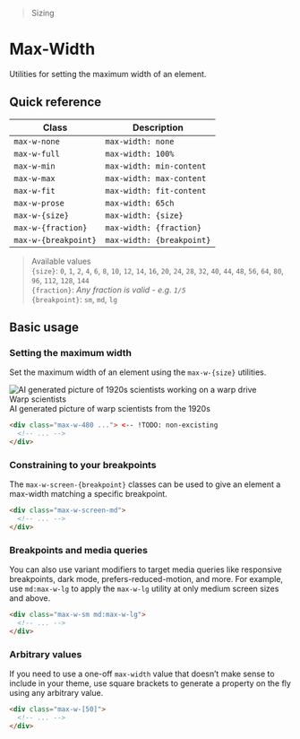 > Sizing

# Max-Width
Utilities for setting the maximum width of an element.

## Quick reference

| Class                 | Description               |
| --------------------- | ------------------------- |
| `max-w-none`          | `max-width: none`         |
| `max-w-full`          | `max-width: 100%`         |
| `max-w-min`           | `max-width: min-content`  |
| `max-w-max`           | `max-width: max-content`  |
| `max-w-fit`           | `max-width: fit-content`  |
| `max-w-prose`         | `max-width: 65ch`         |
| `max-w-{size}`        | `max-width: {size}`       |
| `max-w-{fraction}`    | `max-width: {fraction}`   |
| `max-w-{breakpoint}`  | `max-width: {breakpoint}` |

> Available values <br />
> `{size}`: `0`, `1`, `2`, `4`, `6`, `8`, `10`, `12`, `14`, `16`, `20`, `24`, `28`, `32`, `40`, `44`, `48`, `56`, `64`, `80`, `96`, `112`, `128`, `144` <br />
> `{fraction}`: _Any fraction is valid - e.g. `1/5`_<br/>
> `{breakpoint}`: `sm`, `md`, `lg`

## Basic usage
### Setting the maximum width
Set the maximum width of an element using the `max-w-{size}` utilities.

<width-controller>
  <container>
    <box class="flex justify-center" fg-color="var(--tw-blue-fg)" bg-color="var(--tw-blue-bg)">
      <section style="max-width:480px" class="bg-white dark:bg-black text-black dark:text-white ex-box">
        <img src="/20s-scientists.jpg" class="-my-24 -ml-24 h-144 w-144 rounded-l" alt="AI generated picture of 1920s scientists working on a warp drive" />
        <div class="px-24">
          <div class="font-bold">Warp scientists</div>
          <div class="">AI generated picture of warp scientists from the 1920s</div>
        </div>
      </section>
    </box>
  </container>
</width-controller>

```html
<div class="max-w-480 ..."> <-- !TODO: non-excisting
  <!-- ... -->
</div>
```

### Constraining to your breakpoints
The `max-w-screen-{breakpoint}` classes can be used to give an element a max-width matching a specific breakpoint.

```html
<div class="max-w-screen-md">
  <!-- ... -->
</div>
```

### Breakpoints and media queries
You can also use variant modifiers to target media queries like responsive breakpoints, dark mode, prefers-reduced-motion, and more. For example, use `md:max-w-lg` to apply the `max-w-lg` utility at only medium screen sizes and above.

```html
<div class="max-w-sm md:max-w-lg">
  <!-- ... -->
</div>
```

### Arbitrary values
If you need to use a one-off `max-width` value that doesn’t make sense to include in your theme, use square brackets to generate a property on the fly using any arbitrary value.

```html
<div class="max-w-[50]">
  <!-- ... -->
</div>
```
